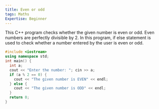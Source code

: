 ```yaml
---
title: Even or odd
tags: Maths
Expertise: Beginner
---
```


This C++ program checks whether the given number is even or odd.
Even numbers are perfectly divisible by 2. In this program, if else statement is used to check whether a number entered by the user is even or odd.

```cpp
#include <iostream>
using namespace std;
int main() {
  int a;
  cout << "Enter the number: "; cin >> a;
  if (a % 2 == 0) {
    cout << "The given number is EVEN" << endl;
  } else {
    cout << "The given number is ODD" << endl;
  }
  return 0;
}
